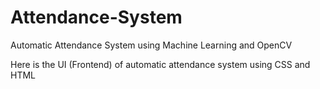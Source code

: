 # Attendance-System
Automatic Attendance System using Machine Learning and OpenCV

Here is the UI (Frontend) of automatic attendance system using CSS and HTML
